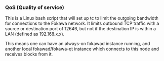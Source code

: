 ### QoS (Quality of service) ###

This is a Linux bash script that will set up tc to limit the outgoing bandwidth for connections to the Fokawa network. It limits outbound TCP traffic with a source or destination port of 12646, but not if the destination IP is within a LAN (defined as 192.168.x.x).

This means one can have an always-on fokawad instance running, and another local fokawad/fokawa-qt instance which connects to this node and receives blocks from it.
